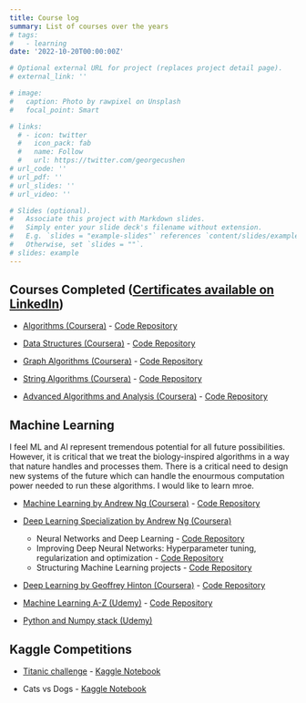 ```yaml
---
title: Course log
summary: List of courses over the years
# tags:
#   - learning
date: '2022-10-20T00:00:00Z'

# Optional external URL for project (replaces project detail page).
# external_link: ''

# image:
#   caption: Photo by rawpixel on Unsplash
#   focal_point: Smart

# links:
  # - icon: twitter
  #   icon_pack: fab
  #   name: Follow
  #   url: https://twitter.com/georgecushen
# url_code: ''
# url_pdf: ''
# url_slides: ''
# url_video: ''

# Slides (optional).
#   Associate this project with Markdown slides.
#   Simply enter your slide deck's filename without extension.
#   E.g. `slides = "example-slides"` references `content/slides/example-slides.md`.
#   Otherwise, set `slides = ""`.
# slides: example
---
```

## Courses Completed ([Certificates available on LinkedIn](https://www.linkedin.com/in/adityamanglik/))

* [Algorithms (Coursera)](https://www.coursera.org/learn/algorithmic-toolbox) - [Code Repository](https://github.com/adityamanglik/Algorithm-Implementations/)

* [Data Structures (Coursera)](https://www.coursera.org/learn/data-structures) - [Code Repository](https://github.com/adityamanglik/Algorithm-Implementations/)

* [Graph Algorithms (Coursera)](https://www.coursera.org/learn/algorithms-on-graphs) - [Code Repository](https://github.com/adityamanglik/Algorithm-Implementations/)

* [String Algorithms (Coursera)](https://www.coursera.org/learn/algorithms-on-strings) - [Code Repository](https://github.com/adityamanglik/Algorithm-Implementations/)

* [Advanced Algorithms and Analysis (Coursera)](https://www.coursera.org/learn/advanced-algorithms-and-complexity) - [Code Repository](https://github.com/adityamanglik/Algorithm-Implementations/)

## Machine Learning

I feel ML and AI represent tremendous potential for all future possibilities. However, it is critical that we treat the biology-inspired algorithms in a way that nature handles and processes them. There is a critical need to design new systems of the future which can handle the enourmous computation power needed to run these algorithms. I would like to learn mroe.

* [Machine Learning by Andrew Ng (Coursera)](https://www.coursera.org/learn/machine-learning) - [Code Repository](https://github.com/adityamanglik/ml-coursera-python-assignments)

* [Deep Learning Specialization by Andrew Ng (Coursera)](https://www.coursera.org/specializations/deep-learning)
  * Neural Networks and Deep Learning - [Code Repository](https://github.com/adityamanglik/Deep-Learning-Courses/tree/master/Deep%20Learning%20Specialization%20-%20Andrew%20Ng/Course%201)
  * Improving Deep Neural Networks: Hyperparameter tuning, regularization and optimization - [Code Repository](https://github.com/adityamanglik/Deep-Learning-Courses/tree/master/Deep%20Learning%20Specialization%20-%20Andrew%20Ng/Course%202)
  * Structuring Machine Learning projects - [Code Repository](https://github.com/adityamanglik/Deep-Learning-Courses)

* [Deep Learning by Geoffrey Hinton (Coursera)](https://www.coursera.org/instructor/~831097) - [Code Repository](https://github.com/adityamanglik/ml-coursera-python-assignments)

* [Machine Learning A-Z (Udemy)](https://www.udemy.com/course/machinelearning/) - [Code Repository](https://github.com/adityamanglik/Algorithm-Implementations/tree/master/Machine%20Learning/Sklearn%20Implementations)

* [Python and Numpy stack (Udemy)](https://www.udemy.com/deep-learning-prerequisites-the-numpy-stack-in-python/learn/)

## Kaggle Competitions

* [Titanic challenge](/post/first-kaggle-competition/) - [Kaggle Notebook](https://www.kaggle.com/carpediemed/kernel62281fa024)

* Cats vs Dogs - [Kaggle Notebook](https://www.kaggle.com/carpediemed/dogs-vs-cats-custom-network-09-04-2020)